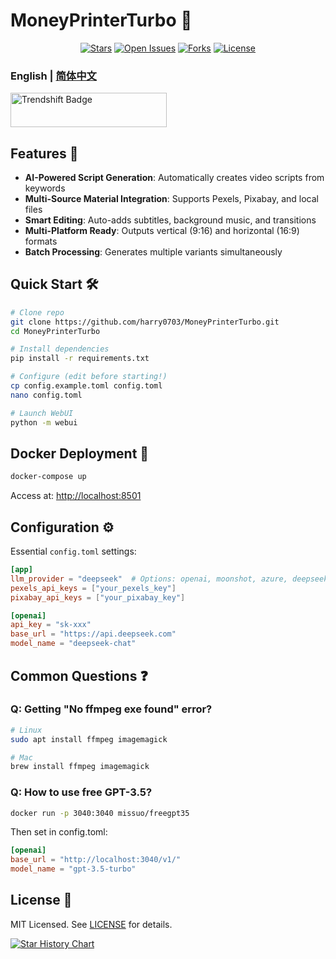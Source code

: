 # MoneyPrinterTurbo 💸</h1>

<p align="center">
  <a href="https://github.com/harry0703/MoneyPrinterTurbo/stargazers"><img src="https://img.shields.io/github/stars/harry0703/MoneyPrinterTurbo.svg?style=for-the-badge" alt="Stars"></a>
  <a href="https://github.com/harry0703/MoneyPrinterTurbo/issues"><img src="https://img.shields.io/github/issues/harry0703/MoneyPrinterTurbo.svg?style=for-the-badge" alt="Open Issues"></a>
  <a href="https://github.com/harry0703/MoneyPrinterTurbo/network/members"><img src="https://img.shields.io/github/forks/harry0703/MoneyPrinterTurbo.svg?style=for-the-badge" alt="Forks"></a>
  <a href="https://github.com/harry0703/MoneyPrinterTurbo/blob/main/LICENSE"><img src="https://img.shields.io/github/license/harry0703/MoneyPrinterTurbo.svg?style=for-the-badge" alt="License"></a>
</p>

<h3>English | <a href="./README-zh.md">简体中文</a></h3>

  <a href="https://trendshift.io/repositories/8731" target="_blank"><img src="https://trendshift.io/api/badge/repositories/8731" alt="Trendshift Badge" style="width: 250px; height: 55px;" width="250" height="55"/></a>

## Features 🚀

- **AI-Powered Script Generation**: Automatically creates video scripts from keywords
- **Multi-Source Material Integration**: Supports Pexels, Pixabay, and local files
- **Smart Editing**: Auto-adds subtitles, background music, and transitions
- **Multi-Platform Ready**: Outputs vertical (9:16) and horizontal (16:9) formats
- **Batch Processing**: Generates multiple variants simultaneously

## Quick Start 🛠️

```bash
# Clone repo
git clone https://github.com/harry0703/MoneyPrinterTurbo.git
cd MoneyPrinterTurbo

# Install dependencies
pip install -r requirements.txt

# Configure (edit before starting!)
cp config.example.toml config.toml
nano config.toml

# Launch WebUI
python -m webui
```

## Docker Deployment 🐳

```bash
docker-compose up
```

Access at: <http://localhost:8501>

## Configuration ⚙️

Essential `config.toml` settings:

```toml
[app]
llm_provider = "deepseek"  # Options: openai, moonshot, azure, deepseek
pexels_api_keys = ["your_pexels_key"] 
pixabay_api_keys = ["your_pixabay_key"]

[openai]
api_key = "sk-xxx"
base_url = "https://api.deepseek.com"
model_name = "deepseek-chat"
```

## Common Questions ❓

### Q: Getting "No ffmpeg exe found" error?

```bash
# Linux
sudo apt install ffmpeg imagemagick

# Mac
brew install ffmpeg imagemagick
```

### Q: How to use free GPT-3.5?

```bash
docker run -p 3040:3040 missuo/freegpt35
```

Then set in config.toml:

```toml
[openai]
base_url = "http://localhost:3040/v1/"
model_name = "gpt-3.5-turbo" 
```

## License 📄

MIT Licensed. See [LICENSE](/LICENSE) for details.

[![Star History Chart](https://api.star-history.com/svg?repos=harry0703/MoneyPrinterTurbo&type=Date)](https://star-history.com/#harry0703/MoneyPrinterTurbo&Date)

